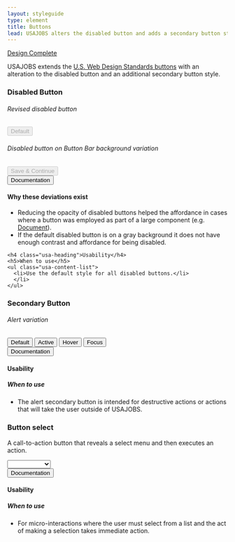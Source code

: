 ```yaml
---
layout: styleguide
type: element
title: Buttons
lead: USAJOBS alters the disabled button and adds a secondary button style.
---
```


<a href="{{ site.baseurl }}/getting-started/#maturity" class="usa-label maturity design_complete">
  Design Complete
</a>

<p>USAJOBS extends the <a href="https://playbook.cio.gov/designstandards/buttons">U.S. Web Design Standards buttons</a> with an alteration to the disabled button and an additional secondary button style.</p>

<h3 class="usa-heading">Disabled Button</h3>
<div class="preview" id="disabled-button">
  <h6 class="usa-heading-alt">Revised disabled button</h6>
  <div class="button_wrapper">
    <button class="usa-button-disabled" disabled>Default</button>
  </div>

  <h6 class="usa-heading-alt">Disabled button on Button Bar background variation</h6>
  <div class="usajobs-button_bar">
    <div class="usajobs-button_bar__body">
      <button type="submit" class="usa-button-big usa-button-primary usajobs-button_bar__save" disabled>
        Save &amp; Continue
      </button>
    </div>
  </div>
</div>

<div class="usa-accordion-bordered usa-accordion-docs">
  <button class="usa-button-unstyled usa-accordion-button"
      aria-expanded="true" aria-controls="doc-0">
    Documentation
  </button>
  <div id="doc-0" aria-hidden="false" class="usa-accordion-content">
    <h4 class="usa-heading">Why these deviations exist</h4>
    <ul class="usa-content-list">
      <li>
        Reducing the opacity of disabled buttons helped the affordance in cases where a button was employed as part of a large component (e.g. <a href="{{site.baseurl}}/document/">Document</a>).
      </li>
      <li>
        If the default disabled button is on a gray background it does not have enough contrast and affordance for being disabled.
      </li>
    </ul>

    <h4 class="usa-heading">Usability</h4>
    <h5>When to use</h5>
    <ul class="usa-content-list">
      <li>Use the default style for all disabled buttons.</li>
      </li>
    </ul>
  </div>
</div>

<h3 class="usa-heading">Secondary Button</h3>
<div class="preview" id="secondary-button">
  <h6>Alert variation</h6>
  <div class="button_wrapper">
    <button class="usa-button-big usajobs-button-secondary-alert">Default</button>
    <button class="usa-button-big usajobs-button-secondary-alert usa-button-active">Active</button>
    <button class="usa-button-big usajobs-button-secondary-alert usa-button-hover">Hover</button>
    <button class="usa-button-big usajobs-button-secondary-alert usa-button-focus">Focus</button>
  </div>
</div>

<div class="usa-accordion-bordered usa-accordion-docs">
  <button class="usa-button-unstyled usa-accordion-button"
      aria-expanded="true" aria-controls="doc-1">
    Documentation
  </button>
  <div id="doc-1" aria-hidden="false" class="usa-accordion-content">
    <h4 class="usa-heading">Usability</h4>
    <h5>When to use</h5>
    <ul class="usa-content-list">
      <li>The alert secondary button is intended for destructive actions or actions that will take the user outside of USAJOBS.</li>
    </ul>
  </div>
</div>

<h3 id="button-select" class="usa-heading">Button select</h3>
<p class="lead">
  A call-to-action button that reveals a select menu and then executes an action.
</p>
<div class="preview" id="button-select">
    <select id="atp-projects" name="atp-projects" class="usajobs-button-select" data-placeholder="Save to project">
      <option value=""></option>
      <option value="1">Project ABC</option>
      <option value="2">Project BCD</option>
      <option value="3">Project CDE</option>
      <option value="4">Project DEF</option>
      <option value="5">Project EFG</option>
      <option value="6">Project FGH</option>
      <option value="7">Project GHI</option>
      <option value="8">Project HIJ</option>
      <option value="9">Project IJK</option>
      <option value="10">Project JKL</option>
      <option value="11">Project KLM</option>
      <option value="12">Project LMN</option>
      <option value="13">Project MNO</option>
      <option value="14">Project NOP</option>
      <option value="15">Project OPQ</option>
    </select>
</div>

<div class="usa-accordion-bordered usa-accordion-docs">
  <button class="usa-button-unstyled usa-accordion-button"
      aria-expanded="true" aria-controls="doc-2">
    Documentation
  </button>
  <div id="doc-2" aria-hidden="false" class="usa-accordion-content">
    <h4 class="usa-heading">Usability</h4>
    <h5>When to use</h5>
    <ul class="usa-content-list">
      <li>For micro-interactions where the user must select from a list and the act of making a selection takes immediate action.</li>
    </ul>
  </div>
</div>

